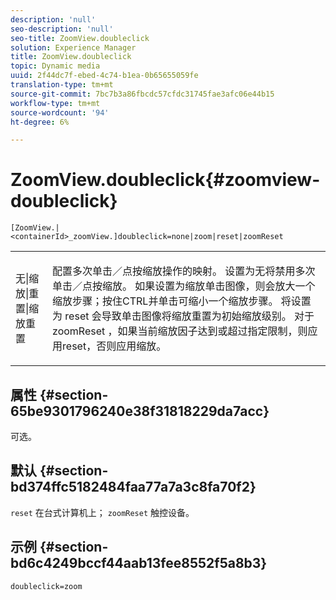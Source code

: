 ```yaml
---
description: 'null'
seo-description: 'null'
seo-title: ZoomView.doubleclick
solution: Experience Manager
title: ZoomView.doubleclick
topic: Dynamic media
uuid: 2f44dc7f-ebed-4c74-b1ea-0b65655059fe
translation-type: tm+mt
source-git-commit: 7bc7b3a86fbcdc57cfdc31745fae3afc06e44b15
workflow-type: tm+mt
source-wordcount: '94'
ht-degree: 6%

---
```



# ZoomView.doubleclick{#zoomview-doubleclick}

`[ZoomView.|<containerId>_zoomView.]doubleclick=none|zoom|reset|zoomReset`

<table id="table_E314540D347D47699C04EB80D20C0721"> 
 <tbody> 
  <tr> 
   <td colname="col1"> <p> <span class="codeph"> 无|缩放|重置|缩放重置  </span> </p> </td> 
   <td colname="col2"> <p> 配置多次单击／点按缩放操作的映射。 设置为<span class="codeph">无</span>将禁用多次单击／点按缩放。 如果设置为<span class="codeph">缩放</span>单击图像，则会放大一个缩放步骤；按住CTRL并单击可缩小一个缩放步骤。 将设置为<span class="codeph"> reset </span>会导致单击图像将缩放重置为初始缩放级别。 对于<span class="codeph"> zoomReset </span>，如果当前缩放因子达到或超过指定限制，则应用reset，否则应用缩放。 </p> </td> 
  </tr> 
 </tbody> 
</table>

## 属性 {#section-65be9301796240e38f31818229da7acc}

可选。

## 默认 {#section-bd374ffc5182484faa77a7a3c8fa70f2}

`reset` 在台式计算机上； `zoomReset` 触控设备。

## 示例 {#section-bd6c4249bccf44aab13fee8552f5a8b3}

`doubleclick=zoom`
